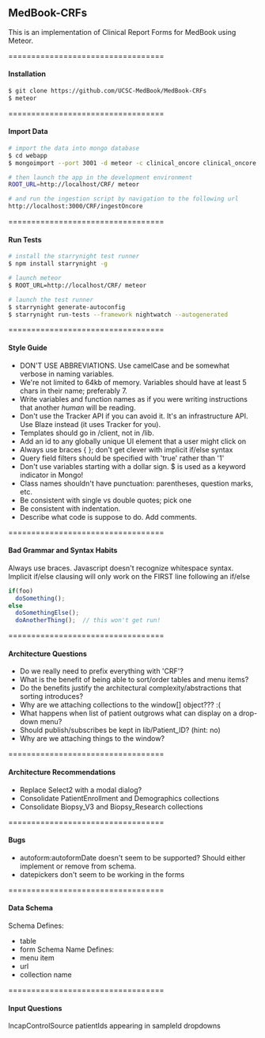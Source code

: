 ## MedBook-CRFs


This is an implementation of Clinical Report Forms for MedBook using Meteor.


==================================
#### Installation

````sh
$ git clone https://github.com/UCSC-MedBook/MedBook-CRFs
$ meteor
````



==================================
#### Import Data

````sh
# import the data into mongo database
$ cd webapp
$ mongoimport --port 3001 -d meteor -c clinical_oncore clinical_oncore.sample

# then launch the app in the development environment
ROOT_URL=http://localhost/CRF/ meteor

# and run the ingestion script by navigation to the following url
http://localhost:3000/CRF/ingestOncore
````

==================================
#### Run Tests  

````sh
# install the starrynight test runner
$ npm install starrynight -g

# launch meteor
$ ROOT_URL=http://localhost/CRF/ meteor

# launch the test runner  
$ starrynight generate-autoconfig
$ starrynight run-tests --framework nightwatch --autogenerated
````

==================================
#### Style Guide  

- DON'T USE ABBREVIATIONS.  Use camelCase and be somewhat verbose in naming variables.  
- We're not limited to 64kb of memory.  Variables should have at least 5 chars in their name; preferably 7.
- Write variables and function names as if you were writing instructions that another *human* will be reading.
- Don't use the Tracker API if you can avoid it.  It's an infrastructure API.  Use Blaze instead (it uses Tracker for you).
- Templates should go in /client, not in /lib.
- Add an id to any globally unique UI element that a user might click on
- Always use braces { }; don't get clever with implicit if/else syntax
- Query field filters should be specified with 'true' rather than '1'
- Don't use variables starting with a dollar sign.  $ is used as a keyword indicator in Mongo!
- Class names shouldn't have punctuation:  parentheses, question marks, etc.
- Be consistent with single vs double quotes; pick one
- Be consistent with indentation.
- Describe what code is suppose to do.  Add comments.

==================================
#### Bad Grammar and Syntax Habits

Always use braces.  Javascript doesn't recognize whitespace syntax.  
Implicit if/else clausing will only work on the FIRST line following an if/else

````js
if(foo)
  doSomething();
else
  doSomethingElse();
  doAnotherThing();  // this won't get run!  
````



==================================
#### Architecture Questions
- Do we really need to prefix everything with 'CRF'?
- What is the benefit of being able to sort/order tables and menu items?
- Do the benefits justify the architectural complexity/abstractions that sorting introduces?
- Why are we attaching collections to the window[] object???  :(
- What happens when list of patient outgrows what can display on a drop-down menu?
- Should publish/subscribes be kept in lib/Patient_ID?  (hint: no)
- Why are we attaching things to the window?

==================================
#### Architecture Recommendations  
- Replace Select2 with a modal dialog?
- Consolidate PatientEnrollment and Demographics collections
- Consolidate Biopsy_V3 and Biopsy_Research collections


==================================
#### Bugs  
- autoform:autoformDate doesn't seem to be supported?  Should either implement or remove from schema.
- datepickers don't seem to be working in the forms


==================================
#### Data Schema

Schema Defines:
- table
- form
Schema Name Defines:
- menu item
- url
- collection name


==================================
#### Input Questions
lncapControlSource
patientIds appearing in sampleId dropdowns
